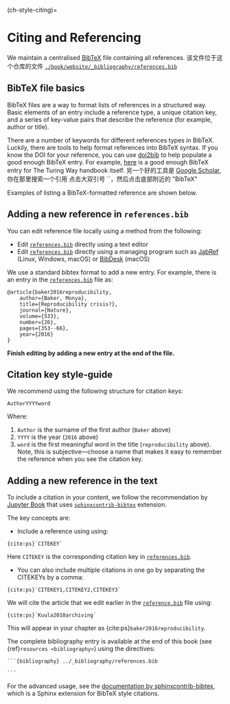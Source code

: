 (ch-style-citing)=
# Citing and Referencing

We maintain a centralised [BibTeX](http://www.bibtex.org/) file containing all references. 该文件位于这个仓库的文件 [`./book/website/_bibliography/references.bib`][turingbib]

## BibTeX file basics

BibTeX files are a way to format lists of references in a structured way. Basic elements of an entry include a reference type, a unique citation key, and a series of key-value pairs that describe the reference (for example, author or title).

There are a number of keywords for different references types in BibTeX. Luckily, there are tools to help format references into BibTeX syntax. If you know the DOI for your reference, you can use [doi2bib](https://doi2bib.org/) to help populate a good enough BibTeX entry. For example, [here](https://doi2bib.org/bib/https://doi.org/10.5281/zenodo.3233853) is a good enough BibTeX entry for The Turing Way handbook itself. 另一个好的工具是 [Google Scholar](https://scholar.google.com/), 你在那里搜索一个引用 点击大双引号 ``，然后点击底部附近的 "BibTeX"

Examples of listing a BibTeX-formatted reference are shown below.

## Adding a new reference in `references.bib`

You can edit reference file locally using a method from the following:

- Edit [`references.bib`][turingbib] directly using a text editor
- Edit [`references.bib`][turingbib] directly using a managing program such as [JabRef](http://www.jabref.org/) (Linux, Windows, macOS) or [BibDesk](https://bibdesk.sourceforge.io/) (macOS)

We use a standard bibtex format to add a new entry. For example, there is an entry in the [`references.bib`][turingbib] file as:

```
@article{baker2016reproducibility,
    author={Baker, Monya},
    title={Reproducibility crisis?},
    journal={Nature},
    volume={533},
    number={26},
    pages={353--66},
    year={2016}
}
```

**Finish editing by adding a new entry at the end of the file.**

## Citation key style-guide

We recommend using the following structure for citation keys:

```
AuthorYYYYword
```

Where:

1. `Author` is the surname of the first author (`Baker` above)
2. `YYYY` is the year (`2016` above)
3. `word` is the first meaningful word in the title (`reproducibility` above). Note, this is subjective―choose a name that makes it easy to remember the reference when you see the citation key.

## Adding a new reference in the text

To include a citation in your content, we follow the recommendation by [Jupyter Book](https://jupyterbook.org/content/citations.html) that uses [`sphinxcontrib-bibtex`](https://sphinxcontrib-bibtex.readthedocs.io/en/latest/) extension.

The key concepts are:

- Include a reference using using:
```
{cite:ps}`CITEKEY`

```
Here `CITEKEY` is the corresponding citation key in [`references.bib`][turingbib].
- You can also include multiple citations in one go by separating the CITEKEYs by a comma:
```
{cite:ps}`CITEKEY1,CITEKEY2,CITEKEY3`
```

We will cite the article that we edit earlier in the [`reference.bib`][turingbib] file using:

```
{cite:ps}`Kuula2010archiving`
```

This will appear in your chapter as {cite:ps}`baker2016reproducibility`.

The complete bibliography entry is available at the end of this book (see {ref}`resources <bibliography>`) using the directives:

    ```{bibliography} ../_bibliography/references.bib

    ```

For the advanced usage, see the [documentation by sphinxcontrib-bibtex](https://sphinxcontrib-bibtex.readthedocs.io/en/latest/usage.html), which is a Sphinx extension for BibTeX style citations.

[turingbib]: https://github.com/alan-turing-institute/the-turing-way/blob/main/book/website/_bibliography/references.bib

[turingbib]: https://github.com/alan-turing-institute/the-turing-way/blob/main/book/website/_bibliography/references.bib

[turingbib]: https://github.com/alan-turing-institute/the-turing-way/blob/main/book/website/_bibliography/references.bib
